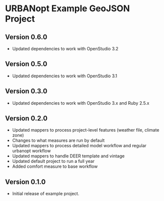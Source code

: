 # URBANopt Example GeoJSON Project

## Version 0.6.0

* Updated dependencies to work with OpenStudio 3.2

## Version 0.5.0

* Updated dependencies to work with OpenStudio 3.1


## Version 0.3.0

* Updated dependencies to work with OpenStudio 3.x and Ruby 2.5.x


## Version 0.2.0

* Updated mappers to process project-level features (weather file, climate zone)
* Changes to what measures are run by default
* Updated mappers to process detailed model workflow and regular urbanopt workflow
* Updated mappers to handle DEER template and vintage
* Updated default project to run a full year
* Added comfort measure to base workflow 

## Version 0.1.0 

* Initial release of example project. 
